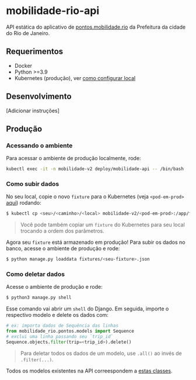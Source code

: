 # mobilidade-rio-api

API estática do aplicativo de
[pontos.mobilidade.rio](http://pontos.mobilidade.rio) da Prefeitura da
cidade do Rio de Janeiro.

## Requerimentos

- Docker
- Python >=3.9
- Kubernetes (produção), ver [como configurar local](todo-add-link-library)

## Desenvolvimento

[Adicionar instruções]

## Produção
### Acessando o ambiente

Para acessar o ambiente de produção localmente, rode:

```sh
kubectl exec -it -n mobilidade-v2 deploy/mobilidade-api -- /bin/bash
```

### Como subir dados

No seu local, copie o novo `fixture` para o Kubernetes (veja
   `<pod-em-prod>` [aqui](todo-add-link-library)) rodando:

```sh
$ kubectl cp <seu>/<caminho>/<local> mobilidade-v2/<pod-em-prod>:/app/fixtures/<seu-fixture>.json
```

> Você pode também copiar um `fixture` do Kubernetes para seu local trocando a
> ordem dos parâmetros.

Agora seu `fixture` está armazenado em produção! Para subir os dados
no banco, acesse o ambiente de produção e rode:

```sh
$ python manage.py loaddata fixtures/<seu-fixture>.json
```

### Como deletar dados

Acesse o ambiente de produção e rode:

```sh
$ python3 manage.py shell
```

Esse comando vai abrir um `shell` do Django. Em seguida, importe o
respectivo modelo e delete os dados com:

```python
# ex: importa dados de Sequência das linhas
from mobilidade_rio.pontos.models import Sequence
# exclui uma linha passando seu `trip_id`
Sequence.objects.filter(trip=<trip_id>).delete()
```
> Para deletar todos os dados de um modelo, use `.all()` ao invés de
`.filter(...)`.

Todos os modelos existentes na API correespondem a [estas classes](/mobilidade_rio/pontos/models.py).